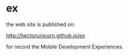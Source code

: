 # ex
the web site is published on:

http://hectorunicorn.github.io/ex

for record the Mobile Development Experiences.
